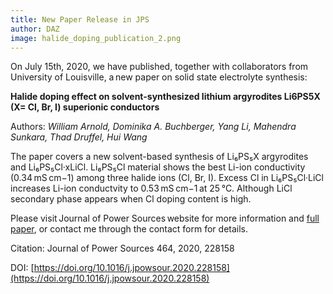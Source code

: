```yaml
---
title: New Paper Release in JPS
author: DAZ
image: halide_doping_publication_2.png
---
```


On July 15th, 2020, we have published, together with collaborators from University of Louisville, a new paper on solid state electrolyte synthesis:

**Halide doping effect on solvent-synthesized lithium argyrodites Li6PS5X (X= Cl, Br, I) superionic conductors**

Authors: *William Arnold, Dominika A. Buchberger, Yang Li, Mahendra Sunkara, Thad Druffel, Hui Wang*

The paper covers a new solvent-based synthesis of Li₆PS₅X argyrodites and Li₆PS₅Cl·xLiCl. Li₆PS₅Cl material shows the best Li-ion conductivity (0.34 mS cm−1) among three halide ions (Cl, Br, I). Excess Cl in Li₆PS₅Cl·LiCl increases Li-ion conductvity to 0.53 mS cm−1 at 25 °C. Although LiCl secondary phase appears when Cl doping content is high.

Please visit Journal of Power Sources website for more information and [full paper](https://www.sciencedirect.com/science/article/pii/S0378775320304614#sec6), or contact me through the contact form for details.

Citation: Journal of Power Sources 464, 2020, 228158

DOI: [https://doi.org/10.1016/j.jpowsour.2020.228158](https://doi.org/10.1016/j.jpowsour.2020.228158)
